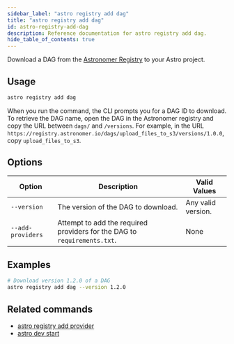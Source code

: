 ```yaml
---
sidebar_label: "astro registry add dag"
title: "astro registry add dag"
id: astro-registry-add-dag
description: Reference documentation for astro registry add dag.
hide_table_of_contents: true
---
```


Download a DAG from the [Astronomer Registry](https://registry.astronomer.io/) to your Astro project. 

## Usage 

```sh
astro registry add dag
```

When you run the command, the CLI prompts you for a DAG ID to download. To retrieve the DAG name, open the DAG in the Astronomer registry and copy the URL between `dags/` and `/versions`. For example, in the URL `https://registry.astronomer.io/dags/upload_files_to_s3/versions/1.0.0`, copy `upload_files_to_s3`.

## Options

| Option            | Description                                                                                                                             | Valid Values  |
| ----------------- | --------------------------------------------------------------------------------------------------------------------------------------- | ------------- |
| `--version`   | The version of the DAG to download.                                                                                                      | Any valid version.   |
| `--add-providers` | Attempt to add the required providers for the DAG to `requirements.txt`. | None |

## Examples

```sh
# Download version 1.2.0 of a DAG
astro registry add dag --version 1.2.0
```

## Related commands

- [astro registry add provider](cli/astro-registry-add-provider.md)
- [astro dev start](cli/astro-dev-start.md)

